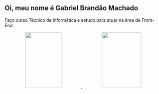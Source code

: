 ## Oi, meu nome é Gabriel Brandão Machado 
 Faço curso Técnico de Informática e estudo para atuar na área de Front-End
<div align="center">
  <a href="https://github.com/0LBb">
  <img height="180em" width="48%" src="https://github-readme-stats.vercel.app/api?username=0LBb&show_icons=true&theme=dracula&include_all_commits=true&count_private=true"/>
  <img height="180em" width="50%" src="https://github-readme-stats.vercel.app/api/top-langs/?username=0LBb&layout=compact&langs_count=7&theme=dracula"/>
</div>
